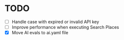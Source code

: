 # TODO

- [ ] Handle case with expired or invalid API key
- [ ] Improve performance when executing Search Places
- [X] Move AI evals to ai.yaml file
